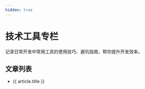 ```yaml
---
hidden: true
---
```

# 技术工具专栏
记录日常开发中常用工具的使用技巧、避坑指南，帮你提升开发效率。

## 文章列表

<script setup>
// 1. 导入当前目录下所有 .md 文件（默认导入，保留完整模块数据）
const modules = import.meta.glob('./*.md', { 
  eager: true 
})

const articles = []
for (const [path, module] of Object.entries(modules)) {
  // 跳过当前 index.md 自身
  if (path === './index.md') continue;

  // 2. 提取文件名（用于链接）并移除 .md 后缀
  const filename = path.replace('./', '').replace('.md', '')

  // 3. 从 sugarat 主题的 __pageData.frontmatter 中获取 title
  // 数据结构：module.__pageData.frontmatter.title
  const frontmatter = module.__pageData?.frontmatter;
  // 增强：处理多种分隔符并添加 trim
  const defaultTitle = filename.replace(/-|_/g, ' ').trim();
  const title = frontmatter?.title || defaultTitle

  articles.push({ filename, title })
}

// 优化：添加中文排序支持
articles.sort((a, b) => a.title.localeCompare(b.title, 'zh-CN'))
</script>

<!-- 渲染链接列表 -->
<template v-if="articles.length === 0">
  <p class="no-articles">暂无文章，敬请期待～</p>
</template>
<ul v-else class="article-list">
  <li v-for="article in articles" :key="article.filename" class="article-item">
    <a :href="article.filename" class="article-link">
      {{ article.title }}
    </a>
  </li>
</ul>